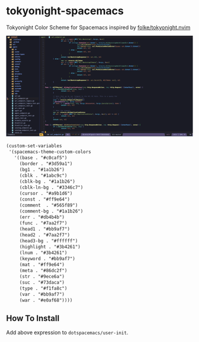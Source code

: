 # tokyonight-spacemacs

Tokyonight Color Scheme for Spacemacs inspired by [folke/tokyonight.nvim](https://github.com/folke/tokyonight.nvim)

![tokyonight spacemacs](https://raw.githubusercontent.com/mabdh/tokyonight-spacemacs/master/img/tokyonight-spacemacs.png)

```
(custom-set-variables
 '(spacemacs-theme-custom-colors
   '((base . "#c0caf5")
     (border . "#3d59a1")
     (bg1 . "#1a1b26")
     (cblk . "#1abc9c")
     (cblk-bg . "#1a1b26")
     (cblk-ln-bg . "#3346c7")
     (cursor . "#a9b1d6")
     (const . "#ff9e64")
     (comment  . "#565f89")
     (comment-bg . "#1a1b26")
     (err . "#db4b4b")
     (func . "#7aa2f7")
     (head1 . "#bb9af7")
     (head2 . "#7aa2f7")
     (head3-bg . "#ffffff")
     (highlight . "#3b4261")
     (lnum . "#3b4261")
     (keyword . "#bb9af7")
     (mat . "#ff9e64")
     (meta . "#86dc2f")
     (str . "#9ece6a")
     (suc . "#73daca")
     (type . "#f1fa8c")
     (var . "#bb9af7")
     (war . "#e0af68"))))
```


## How To Install

Add above expression to `dotspacemacs/user-init`.



